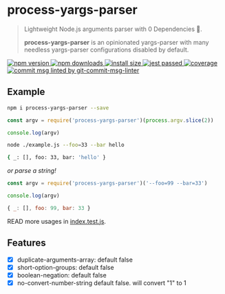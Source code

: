 # process-yargs-parser

> Lightweight Node.js arguments parser with 0 Dependencies 🚀.
>
> **process-yargs-parser** is an opinionated yargs-parser with many needless yargs-parser configurations disabled by default.

<p>
  <a href="https://www.npmjs.com/package/process-yargs-parser">
    <img src="https://img.shields.io/npm/v/process-yargs-parser.svg" alt="npm version" />
  </a>
  <a href="https://www.npmjs.com/package/process-yargs-parser">
    <img src="https://img.shields.io/npm/dm/process-yargs-parser.svg" alt="npm downloads" />
  </a>
  <a href="https://packagephobia.now.sh/result?p=process-yargs-parser" rel="nofollow">
    <img src="https://packagephobia.now.sh/badge?p=process-yargs-parser" alt="install size">
  </a>
  <a href="https://github.com/legend80s/process-yargs-parser/blob/master/test/index.test.js">
    <img src="https://badgen.net/badge/passed/jest/green" alt="jest passed" />
  </a>
  <a href="https://github.com/legend80s/process-yargs-parser/blob/master/test/index.test.js">
    <img src="http://img.shields.io/nycrc/legend80s/process-yargs-parser" alt="coverage" />
  </a>
  <a href="https://www.npmjs.com/package/git-commit-msg-linter">
    <img src="https://badgen.net/badge/git-commit-msg-linter/3.0.0/yellow" alt="commit msg linted by git-commit-msg-linter" />
  </a>
</p>

## Example

```sh
npm i process-yargs-parser --save
```

```javascript
const argv = require('process-yargs-parser')(process.argv.slice(2))

console.log(argv)
```

```sh
node ./example.js --foo=33 --bar hello

{ _: [], foo: 33, bar: 'hello' }
```

*or parse a string!*

```javascript
const argv = require('process-yargs-parser')('--foo=99 --bar=33')

console.log(argv)
```

```javascript
{ _: [], foo: 99, bar: 33 }
```

READ more usages in [index.test.js](https://github.com/legend80s/process-yargs-parser/blob/master/test/index.test.js).

## Features

- [x] duplicate-arguments-array: default false
- [x] short-option-groups: default false
- [x] boolean-negation: default false
- [x] no-convert-number-string default false. will convert "1" to 1
